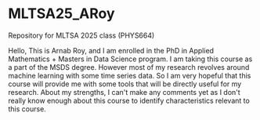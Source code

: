 # MLTSA25_ARoy
Repository for MLTSA 2025 class (PHYS664)
 
Hello,
This is Arnab Roy, and I am enrolled in the PhD in Applied Mathematics + Masters in Data Science program. I am taking this course as a part of the MSDS degree. However most of my research revolves around machine learning with some time series data. So I am very hopeful that this course will provide me with some tools that will be directly useful for my research. About my strengths, I can't make any comments yet as I don't really know enough about this course to identify characteristics relevant to this course.
